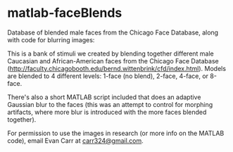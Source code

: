 # matlab-faceBlends
Database of blended male faces from the Chicago Face Database, along with code for blurring images:

This is a bank of stimuli we created by blending together different male Caucasian and African-American faces from the Chicago Face Database (http://faculty.chicagobooth.edu/bernd.wittenbrink/cfd/index.html).  Models are blended to 4 different levels:  1-face (no blend), 2-face, 4-face, or 8-face.

There's also a short MATLAB script included that does an adaptive Gaussian blur to the faces (this was an attempt to control for morphing artifacts, where more blur is introduced with the more faces blended together).

For permission to use the images in research (or more info on the MATLAB code), email Evan Carr at carr324@gmail.com.
